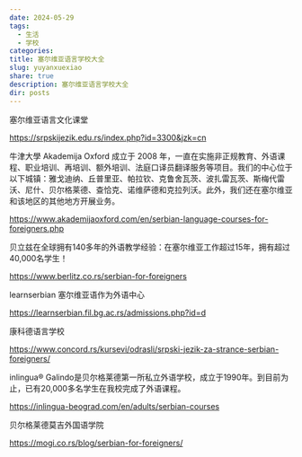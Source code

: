 ```yaml
---
date: 2024-05-29
tags:
  - 生活
  - 学校
categories: 
title: 塞尔维亚语言学校大全
slug: yuyanxuexiao
share: true
description: 塞尔维亚语言学校大全
dir: posts
---
```

 塞尔维亚语言文化课堂
 
https://srpskijezik.edu.rs/index.php?id=3300&jzk=cn



牛津大學 Akademija Oxford 成立于 2008 年，一直在实施非正规教育、外语课程、职业培训、再培训、额外培训、法庭口译员翻译服务等项目。我们的中心位于以下城镇：雅戈迪纳、丘普里亚、帕拉钦、克鲁舍瓦茨、波扎雷瓦茨、斯梅代雷沃、尼什、贝尔格莱德、查恰克、诺维萨德和克拉列沃。此外，我们还在塞尔维亚和该地区的其他地方开展业务。

https://www.akademijaoxford.com/en/serbian-language-courses-for-foreigners.php



贝立兹在全球拥有140多年的外语教学经验：在塞尔维亚工作超过15年，拥有超过40,000名学生！

https://www.berlitz.co.rs/serbian-for-foreigners



learnserbian 塞尔维亚语作为外语中心

https://learnserbian.fil.bg.ac.rs/admissions.php?id=d



康科德语言学校

https://www.concord.rs/kursevi/odrasli/srpski-jezik-za-strance-serbian-foreigners/



inlingua® Galindo是贝尔格莱德第一所私立外语学校，成立于1990年。到目前为止，已有20,000多名学生在我校完成了外语课程。

https://inlingua-beograd.com/en/adults/serbian-courses



贝尔格莱德莫吉外国语学院

https://mogi.co.rs/blog/serbian-for-foreigners/
